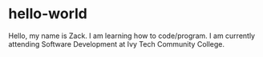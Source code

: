 # hello-world

Hello, my name is Zack.
I am learning how to code/program.
I am currently attending Software Development at Ivy Tech Community College.
